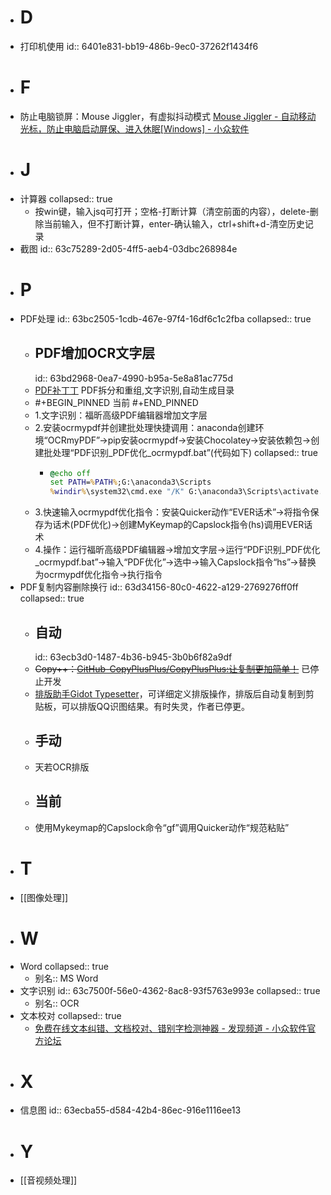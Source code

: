 - # D
- 打印机使用
  id:: 6401e831-bb19-486b-9ec0-37262f1434f6
- # F
- 防止电脑锁屏：Mouse Jiggler，有虚拟抖动模式 [Mouse Jiggler - 自动移动光标，防止电脑启动屏保、进入休眠[Windows] - 小众软件](https://www.appinn.com/mouse-jiggler-2/)
- # J
- 计算器
  collapsed:: true
	- 按win键，输入jsq可打开；空格-打断计算（清空前面的内容），delete-删除当前输入，但不打断计算，enter-确认输入，ctrl+shift+d-清空历史记录
- 截图
  id:: 63c75289-2d05-4ff5-aeb4-03dbc268984e
- # P
- PDF处理
  id:: 63bc2505-1cdb-467e-97f4-16df6c1c2fba
  collapsed:: true
	- ## PDF增加OCR文字层
	  id:: 63bd2968-0ea7-4990-b95a-5e8a81ac775d
	- [PDF补丁丁](https://www.cnblogs.com/pdfpatcher/) PDF拆分和重组,文字识别,自动生成目录
	- #+BEGIN_PINNED
	  当前
	  #+END_PINNED
	- 1.文字识别：福昕高级PDF编辑器增加文字层
	- 2.安装ocrmypdf并创建批处理快捷调用：anaconda创建环境“OCRmyPDF”->pip安装ocrmypdf->安装Chocolatey->安装依赖包->创建批处理“PDF识别_PDF优化_ocrmypdf.bat”(代码如下)
	  collapsed:: true
		- ``` cmd
		  @echo off    
		  set PATH=%PATH%;G:\anaconda3\Scripts
		  %windir%\system32\cmd.exe "/K" G:\anaconda3\Scripts\activate.bat OCRmyPDF
		  ```
	- 3.快速输入ocrmypdf优化指令：安装Quicker动作“EVER话术”->将指令保存为话术(PDF优化)->创建MyKeymap的Capslock指令(hs)调用EVER话术
	- 4.操作：运行福昕高级PDF编辑器->增加文字层->运行“PDF识别_PDF优化_ocrmypdf.bat”->输入“PDF优化”->选中->输入Capslock指令“hs”->替换为ocrmypdf优化指令->执行指令
- PDF复制内容删除换行
  id:: 63d34156-80c0-4622-a129-2769276ff0ff
  collapsed:: true
	- ## 自动
	  id:: 63ecb3d0-1487-4b36-b945-3b0b6f82a9df
	- ~~Copy++：[GitHub-CopyPlusPlus/CopyPlusPlus:让复制更加简单！](https://github.com/CopyPlusPlus/CopyPlusPlus)~~ 已停止开发
	- [排版助手Gidot Typesetter](http://www.epinv.com/post/3853.html)，可详细定义排版操作，排版后自动复制到剪贴板，可以排版QQ识图结果。有时失灵，作者已停更。
	- ## 手动
	- 天若OCR排版
	- ## 当前
	- 使用Mykeymap的Capslock命令“gf”调用Quicker动作“规范粘贴”
- # T
- [[图像处理]]
- # W
- Word
  collapsed:: true
	- 别名:: MS Word
- 文字识别
  id:: 63c7500f-56e0-4362-8ac8-93f5763e993e
  collapsed:: true
	- 别名:: OCR
- 文本校对
  collapsed:: true
	- [免费在线文本纠错、文档校对、错别字检测神器 - 发现频道 - 小众软件官方论坛](https://meta.appinn.net/t/topic/34225)
- # X
- 信息图
  id:: 63ecba55-d584-42b4-86ec-916e1116ee13
- # Y
- [[音视频处理]]